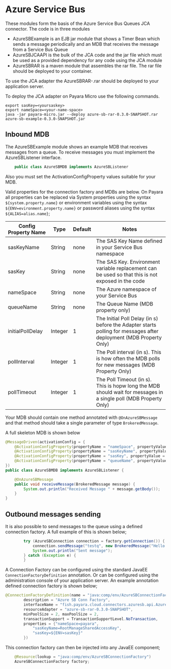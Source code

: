 # Azure Service Bus

These modules form the basis of the Azure Service Bus Queues JCA connector. The code is in three modules
* AzureSBExample is an EJB jar module that shows a Timer Bean which sends a message periodically and an MDB that receives the message from a Service Bus Queue
* AzureSBJCAAPI is the bulk of the JCA code and the jar file which must be used as a provided dependency for any code using the JCA module
* AzureSBRAR is a maven module that assembles the rar file. The rar file should be deployed to your container.

To use the JCA adapter the AzureSBRAR-<version>.rar should be deployed to your application server.

To deploy the JCA adapter on Payara Micro use the following commands.

```shell
export sasKey=<yoursaskey>
export nameSpace=<your-name-space>
java -jar payara-micro.jar --deploy azure-sb-rar-0.3.0-SNAPSHOT.rar azure-sb-example-0.3.0-SNAPSHOT.jar
```

## Inbound MDB
The AzureSBExample module shows an example MDB that receives messages from a queue.
To receive messages you must implement the AzureSBListener interface. 
```java
    public class AzureSBMDB implements AzureSBListener   
```

Also you must set the ActivationConfigProperty values suitable for your MDB. 

Valid properties for the connection factory and MDBs are below. On Payara all properties can be replaced via System properties using the syntax `${system.property.name}` or environment variables using the syntax `${ENV=evironment.property.name}` or password aliases using the syntax `${ALIAS=alias.name}`;

|Config Property Name | Type | Default | Notes
|---------------------|------|---------|------
|sasKeyName | String | none | The SAS Key Name defined in your Service Bus namespace
|sasKey | String | none | The SAS Key. Environment variable replacement can be used so that this is not exposed in the code
|nameSpace | String | none | The Azure namespace of your Service Bus
|queueName | String | none | The Queue Name (MDB property only)
|initialPollDelay | Integer | 1 | The Initial Poll Delay (in s) before the Adapter starts polling for messages after deployment (MDB Property Only)
|pollInterval | Integer | 1 | The Poll interval (in s). This is how often the MDB polls for new messages (MDB Property Only)
|pollTimeout  | Integer | 1 | The Poll Timeout (in s). This is hopw long the MDB should wait for messages in a single poll (MDB Property Only)

Your MDB should contain one method annotated with `@OnAzureSBMessage` and that method should take a single parameter of type `BrokeredMessage`. 

A full skeleton MDB is shown below
```java
@MessageDriven(activationConfig = {
    @ActivationConfigProperty(propertyName = "nameSpace", propertyValue = "payara"),    
    @ActivationConfigProperty(propertyName = "sasKeyName", propertyValue = "RootManageSharedAccessKey"),   
    @ActivationConfigProperty(propertyName = "sasKey", propertyValue = "${ENV=sasKey}"),   
    @ActivationConfigProperty(propertyName = "queueName", propertyValue = "testq")    
})
public class AzureSBMDB implements AzureSBListener {

    @OnAzureSBMessage
    public void receiveMessage(BrokeredMessage message) {
        System.out.println("Received Message " + message.getBody());
    }
}
```

## Outbound messages sending
It is also possible to send messages to the queue using a defined connection factory. 
A full example of this is shown below;
```java
        try (AzureSBConnection connection = factory.getConnection()) {
            connection.sendMessage("testq", new BrokeredMessage("Hello World"));
            System.out.println("Sent message");
        } catch (Exception e) {
        }
```

A Connection Factory can be configured using the standard JavaEE `ConnectionFactoryDefinition` annotation. Or can be configured using the administration console of your application server.
An example annotation defined connection factory is shown below;
```java
@ConnectionFactoryDefinition(name = "java:comp/env/AzureSBConnectionFactory",
        description = "Azure SB Conn Factory",
        interfaceName = "fish.payara.cloud.connectors.azuresb.api.AzureSBConnectionFactory",
        resourceAdapter = "azure-sb-rar-0.3.0-SNAPSHOT",
        minPoolSize = 2, maxPoolSize = 2,
        transactionSupport = TransactionSupportLevel.NoTransaction,
        properties = {"nameSpace=payara",
            "sasKeyName=RootManageSharedAccessKey",
            "sasKey=${ENV=sasKey}"
        })
```

This connection factory can then be injected into any JavaEE component;
```java
    @Resource(lookup = "java:comp/env/AzureSBConnectionFactory")
    AzureSBConnectionFactory factory;
```
